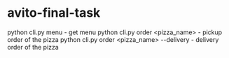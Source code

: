 # avito-final-task

python cli.py menu - get menu
python cli.py order <pizza_name> - pickup order of the pizza
python cli.py order <pizza_name> --delivery - delivery order of the pizza
